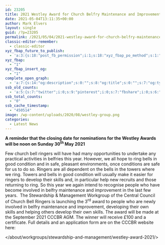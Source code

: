 ```yaml
---
id: 23205
title: 2021 Westley Award for Church Belfry Maintenance and Improvement
date: 2021-05-04T13:11:35+00:00
author: Mark Elvers
layout: single
guid: /?p=23205
permalink: /2021/05/04/2021-westley-award-for-church-belfry-maintenance-and-improvement-2/
classic-editor-remember:
  - classic-editor
xyz_fbap_future_to_publish:
  - 'a:3:{s:18:"post_fb_permission";i:1;s:18:"xyz_fbap_po_method";s:1:"2";s:16:"xyz_fbap_message";s:62:"News item added to the CCCBR website: {POST_TITLE} {PERMALINK}";}'
xyz_fbap:
  - "1"
xyz_fbap_insert_og:
  - "1"
complete_open_graph:
  - 'a:7:{s:14:"og:description";s:0:"";s:8:"og:title";s:0:"";s:7:"og:type";s:0:"";s:12:"twitter:card";s:7:"summary";s:15:"twitter:creator";s:0:"";s:19:"twitter:description";s:0:"";s:8:"og:image";s:0:"";}'
ssb_old_counts:
  - 'a:5:{s:7:"twitter";i:0;s:9:"pinterest";i:0;s:7:"fbshare";i:0;s:6:"reddit";i:0;s:6:"tumblr";N;}'
ssb_total_counts:
  - "0"
ssb_cache_timestamp:
  - "450514"
image: /wp-content/uploads/2020/08/westley-group.png
categories:
  - Latest News
---
```

**A reminder that the closing date for nominations for the Westley Awards will be noon on Sunday 30<sup>th</sup> May 2021**

Few church bell ringers will have had many opportunities to undertake any practical activities in belfries this year. However, we all hope to ring bells in good condition and in safe, pleasant environments, once conditions are safe for us to do so. Ringers are all dependent on the bells in the towers where we ring. Towers and bells in good condition will usually make it easier for ringers to develop their skills and, in particular help new recruits and those returning to ring. So this year we again intend to recognise people who have become involved in belfry maintenance and improvement in the last few years.  The Stewardship & Management Workgroup of the Central Council of Church Bell Ringers is launching the 3<sup>rd</sup> award to people who are newly involved in belfry maintenance and improvement, developing their own skills and helping others develop their own skills. The award will be made at the September 2021 CCCBR AGM. The winner will receive £100 and a certificate. Full details and an application form are on the CCCBR website here:

</about/workgroups/stewardship-and-management/westley-award-2021/>

&nbsp;
